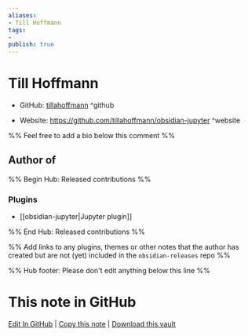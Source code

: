 ```yaml
---
aliases:
- Till Hoffmann
tags:
- 
publish: true
---
```


# Till Hoffmann

- GitHub: [tillahoffmann](https://github.com/tillahoffmann/) ^github
<!-- - Discord: `@` ^discord-->
- Website: <https://github.com/tillahoffmann/obsidian-jupyter> ^website
<!-- - [[Publish sites|Publish site]]: ^publish-->

%% Feel free to add a bio below this comment %%


## Author of

%% Begin Hub: Released contributions %%
### Plugins
- [[obsidian-jupyter|Jupyter plugin]]

%% End Hub: Released contributions %%

%% Add links to any plugins, themes or other notes that the author has created but are not (yet) included in the `obsidian-releases` repo %%

<!--
### Unlisted plugins
-->

<!--
### Others
-->

<!--
## Sponsor this author
-->

<!-- - [[GitHub sponsors]]: [Sponsor @tillahoffmann on GitHub Sponsors](https://github.com/sponsors/tillahoffmann) ^github-sponsor-->
<!-- - [[Buy me a coffee]]: <https://> ^buy-me-a-coffee-->
<!-- - [[PayPal]]: <https://> ^paypal-->
<!-- - [[Patreon]]: <https://> ^patreon-->

<!--
## Follow this author
-->

<!-- - [[YouTube Channels|On YouTube]]: <https://> ^youtube-->
<!-- - Twitter: <https://> ^twitter-->
<!-- - ... -->

%% Hub footer: Please don't edit anything below this line %%

# This note in GitHub

<span class="git-footer">[Edit In GitHub](https://github.dev/obsidian-community/obsidian-hub/blob/main/01%20-%20Community/People/tillahoffmann.md "git-hub-edit-note") | [Copy this note](https://raw.githubusercontent.com/obsidian-community/obsidian-hub/main/01%20-%20Community/People/tillahoffmann.md "git-hub-copy-note") | [Download this vault](https://github.com/obsidian-community/obsidian-hub/archive/refs/heads/main.zip "git-hub-download-vault") </span>
